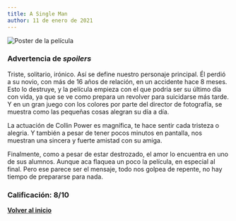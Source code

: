 ```yaml
---
title: A Single Man
author: 11 de enero de 2021
---
```


![](../img/a_single_man.webp "Poster de la película")

### Advertencia de *spoilers*

Triste, solitario, irónico. Así se define nuestro personaje principal.
Él perdió a su novio, con más de 16 años de relación, en un accidente hace 8 meses.
Esto lo destruye, y la película empieza con el que podria ser su último día con vida, ya que se ve como prepara un revolver para suicidarse más tarde.
Y en un gran juego con los colores por parte del director de fotografía, se muestra como las pequeñas cosas alegran su día a día.

La actuación de Collin Power es magnífica, te hace sentir cada tristeza o alegria. Y también a pesar de tener pocos minutos en pantalla, nos muestran una sincera y fuerte amistad con su amiga.

Finalmente, como a pesar de estar destrozado, el amor lo encuentra en uno de sus alumnos. Aunque aca flaquea un poco la película, en especial al final. Pero ese parece ser el mensaje, todo nos golpea de repente, no hay tiempo de prepararse para nada.

### Calificación: 8/10

[**Volver al inicio**](../index.html)
